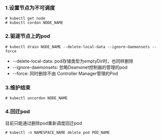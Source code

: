 ### 1.设置节点为不可调度
```shell
# kubectl get node
# kubectl cordon NODE_NAME
```
### 2.驱逐节点上的pod
```shell
# kubectl drain NODE_NAME --delete-local-data --ignore-daemonsets --force
```
- --delete-local-data: pod存储类型为emptyDir时，也同样删除
- --ignore-daemonsets: 忽略Deamonet控制器的管理的pod
- --force: 同时删除不由 Controller Manager管理的Pod

### 3.维护结束
```shell
# kubectl uncordon NODE_NAME
```

### 4.回迁pod
目前只能通过删除pod重新调度回迁pod
```shell
# kubectl -n NAMESPACE_NAME delete pod POD_NAME
```